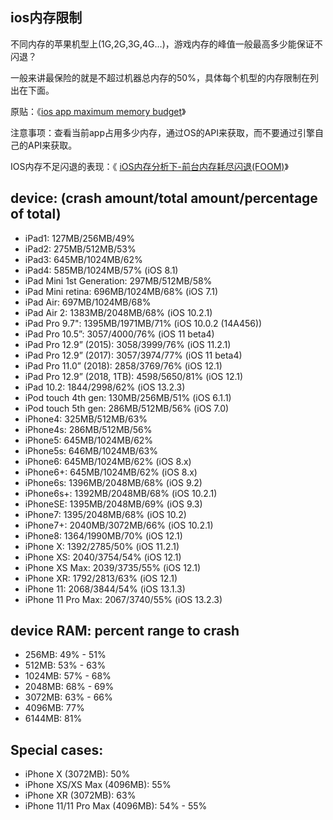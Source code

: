 ## ios内存限制

不同内存的苹果机型上(1G,2G,3G,4G…)，游戏内存的峰值一般最高多少能保证不闪退？

一般来讲最保险的就是不超过机器总内存的50%，具体每个机型的内存限制在列出在下面。

原贴：《[ios app maximum memory budget](https://stackoverflow.com/questions/5887248/ios-app-maximum-memory-budget)》

注意事项：查看当前app占用多少内存，通过OS的API来获取，而不要通过引擎自己的API来获取。

IOS内存不足闪退的表现：《 [iOS内存分析下-前台内存耗尽闪退(FOOM)](https://www.jianshu.com/p/deee6fedb510)》

## device: (crash amount/total amount/percentage of total)

- iPad1: 127MB/256MB/49%
- iPad2: 275MB/512MB/53%
- iPad3: 645MB/1024MB/62%
- iPad4: 585MB/1024MB/57% (iOS 8.1)
- iPad Mini 1st Generation: 297MB/512MB/58%
- iPad Mini retina: 696MB/1024MB/68% (iOS 7.1)
- iPad Air: 697MB/1024MB/68%
- iPad Air 2: 1383MB/2048MB/68% (iOS 10.2.1)
- iPad Pro 9.7": 1395MB/1971MB/71% (iOS 10.0.2 (14A456))
- iPad Pro 10.5”: 3057/4000/76% (iOS 11 beta4)
- iPad Pro 12.9” (2015): 3058/3999/76% (iOS 11.2.1)
- iPad Pro 12.9” (2017): 3057/3974/77% (iOS 11 beta4)
- iPad Pro 11.0” (2018): 2858/3769/76% (iOS 12.1)
- iPad Pro 12.9” (2018, 1TB): 4598/5650/81% (iOS 12.1)
- iPad 10.2: 1844/2998/62% (iOS 13.2.3)
- iPod touch 4th gen: 130MB/256MB/51% (iOS 6.1.1)
- iPod touch 5th gen: 286MB/512MB/56% (iOS 7.0)
- iPhone4: 325MB/512MB/63%
- iPhone4s: 286MB/512MB/56%
- iPhone5: 645MB/1024MB/62%
- iPhone5s: 646MB/1024MB/63%
- iPhone6: 645MB/1024MB/62% (iOS 8.x)
- iPhone6+: 645MB/1024MB/62% (iOS 8.x)
- iPhone6s: 1396MB/2048MB/68% (iOS 9.2)
- iPhone6s+: 1392MB/2048MB/68% (iOS 10.2.1)
- iPhoneSE: 1395MB/2048MB/69% (iOS 9.3)
- iPhone7: 1395/2048MB/68% (iOS 10.2)
- iPhone7+: 2040MB/3072MB/66% (iOS 10.2.1)
- iPhone8: 1364/1990MB/70% (iOS 12.1)
- iPhone X: 1392/2785/50% (iOS 11.2.1)
- iPhone XS: 2040/3754/54% (iOS 12.1)
- iPhone XS Max: 2039/3735/55% (iOS 12.1)
- iPhone XR: 1792/2813/63% (iOS 12.1)
- iPhone 11: 2068/3844/54% (iOS 13.1.3)
- iPhone 11 Pro Max: 2067/3740/55% (iOS 13.2.3)



## device RAM: percent range to crash

- 256MB: 49% - 51%
- 512MB: 53% - 63%
- 1024MB: 57% - 68%
- 2048MB: 68% - 69%
- 3072MB: 63% - 66%
- 4096MB: 77%
- 6144MB: 81%

## Special cases:

- iPhone X (3072MB): 50%
- iPhone XS/XS Max (4096MB): 55%
- iPhone XR (3072MB): 63%
- iPhone 11/11 Pro Max (4096MB): 54% - 55%